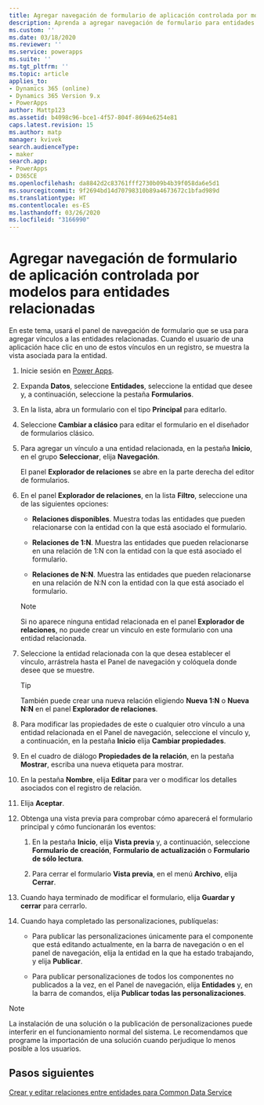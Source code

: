 ```yaml
---
title: Agregar navegación de formulario de aplicación controlada por modelos para entidades relacionadas en Power Apps | MicrosoftDocs
description: Aprenda a agregar navegación de formulario para entidades relacionadas
ms.custom: ''
ms.date: 03/18/2020
ms.reviewer: ''
ms.service: powerapps
ms.suite: ''
ms.tgt_pltfrm: ''
ms.topic: article
applies_to:
- Dynamics 365 (online)
- Dynamics 365 Version 9.x
- PowerApps
author: Mattp123
ms.assetid: b4098c96-bce1-4f57-804f-8694e6254e81
caps.latest.revision: 15
ms.author: matp
manager: kvivek
search.audienceType:
- maker
search.app:
- PowerApps
- D365CE
ms.openlocfilehash: da8842d2c83761fff2730b09b4b39f058da6e5d1
ms.sourcegitcommit: 9f2694bd14d70798310b89a4673672c1bfad989d
ms.translationtype: HT
ms.contentlocale: es-ES
ms.lasthandoff: 03/26/2020
ms.locfileid: "3166990"
---
```

# <a name="add-model-driven-app-form-navigation-for-related-entities"></a>Agregar navegación de formulario de aplicación controlada por modelos para entidades relacionadas

En este tema, usará el panel de navegación de formulario que se usa para agregar vínculos a las entidades relacionadas. Cuando el usuario de una aplicación hace clic en uno de estos vínculos en un registro, se muestra la vista asociada para la entidad.   
  
1.  Inicie sesión en [Power Apps](https://make.powerapps.com/?utm_source=padocs&utm_medium=linkinadoc&utm_campaign=referralsfromdoc).  

2.  Expanda **Datos**, seleccione **Entidades**, seleccione la entidad que desee y, a continuación, seleccione la pestaña **Formularios**. 
  
3.  En la lista, abra un formulario con el tipo **Principal** para editarlo.

4.  Seleccione **Cambiar a clásico** para editar el formulario en el diseñador de formularios clásico.
  
5.  Para agregar un vínculo a una entidad relacionada, en la pestaña **Inicio**, en el grupo **Seleccionar**, elija **Navegación**.  
  
     El panel **Explorador de relaciones** se abre en la parte derecha del editor de formularios.  
  
6.  En el panel **Explorador de relaciones**, en la lista **Filtro**, seleccione una de las siguientes opciones:  
  
    - **Relaciones disponibles**. Muestra todas las entidades que pueden relacionarse con la entidad con la que está asociado el formulario.  
  
    - **Relaciones de 1:N**. Muestra las entidades que pueden relacionarse en una relación de 1:N con la entidad con la que está asociado el formulario.  
  
    - **Relaciones de N:N**. Muestra las entidades que pueden relacionarse en una relación de N:N con la entidad con la que está asociado el formulario.  
  
    > [!NOTE]
    >  Si no aparece ninguna entidad relacionada en el panel **Explorador de relaciones**, no puede crear un vínculo en este formulario con una entidad relacionada.  
  
7.  Seleccione la entidad relacionada con la que desea establecer el vínculo, arrástrela hasta el Panel de navegación y colóquela donde desee que se muestre.  
  
    > [!TIP]
    >  También puede crear una nueva relación eligiendo **Nueva 1:N** o **Nueva N:N** en el panel **Explorador de relaciones**.   
  
8. Para modificar las propiedades de este o cualquier otro vínculo a una entidad relacionada en el Panel de navegación, seleccione el vínculo y, a continuación, en la pestaña **Inicio** elija **Cambiar propiedades**.  
  
9. En el cuadro de diálogo **Propiedades de la relación**, en la pestaña **Mostrar**, escriba una nueva etiqueta para mostrar.  
  
10. En la pestaña **Nombre**, elija **Editar** para ver o modificar los detalles asociados con el registro de relación.  
  
11. Elija **Aceptar**.  
  
12. Obtenga una vista previa para comprobar cómo aparecerá el formulario principal y cómo funcionarán los eventos:  
  
    1.  En la pestaña **Inicio**, elija **Vista previa** y, a continuación, seleccione **Formulario de creación**, **Formulario de actualización** o **Formulario de sólo lectura**.  
  
    2.  Para cerrar el formulario **Vista previa**, en el menú **Archivo**, elija **Cerrar**.  
  
13. Cuando haya terminado de modificar el formulario, elija **Guardar y cerrar** para cerrarlo.  
  
14. Cuando haya completado las personalizaciones, publíquelas:  
  
    -   Para publicar las personalizaciones únicamente para el componente que está editando actualmente, en la barra de navegación o en el panel de navegación, elija la entidad en la que ha estado trabajando, y elija **Publicar**.  
  
    -   Para publicar personalizaciones de todos los componentes no publicados a la vez, en el Panel de navegación, elija **Entidades** y, en la barra de comandos, elija **Publicar todas las personalizaciones**.  
  
> [!NOTE]
> La instalación de una solución o la publicación de personalizaciones puede interferir en el funcionamiento normal del sistema. Le recomendamos que programe la importación de una solución cuando perjudique lo menos posible a los usuarios.
  
## <a name="next-steps"></a>Pasos siguientes  
 [Crear y editar relaciones entre entidades para Common Data Service](../common-data-service/create-edit-entity-relationships.md)
